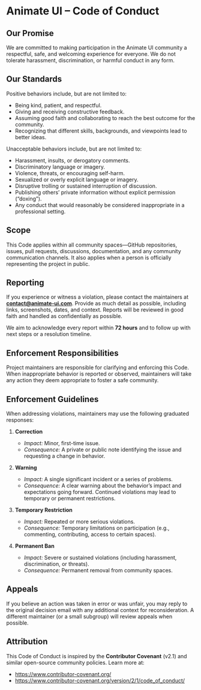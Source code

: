 # Animate UI – Code of Conduct

## Our Promise

We are committed to making participation in the Animate UI community a respectful, safe, and welcoming experience for everyone. We do not tolerate harassment, discrimination, or harmful conduct in any form.

## Our Standards

Positive behaviors include, but are not limited to:

- Being kind, patient, and respectful.
- Giving and receiving constructive feedback.
- Assuming good faith and collaborating to reach the best outcome for the community.
- Recognizing that different skills, backgrounds, and viewpoints lead to better ideas.

Unacceptable behaviors include, but are not limited to:

- Harassment, insults, or derogatory comments.
- Discriminatory language or imagery.
- Violence, threats, or encouraging self-harm.
- Sexualized or overly explicit language or imagery.
- Disruptive trolling or sustained interruption of discussion.
- Publishing others’ private information without explicit permission (“doxing”).
- Any conduct that would reasonably be considered inappropriate in a professional setting.

## Scope

This Code applies within all community spaces—GitHub repositories, issues, pull requests, discussions, documentation, and any community communication channels. It also applies when a person is officially representing the project in public.

## Reporting

If you experience or witness a violation, please contact the maintainers at **contact@animate-ui.com**. Provide as much detail as possible, including links, screenshots, dates, and context. Reports will be reviewed in good faith and handled as confidentially as possible.

We aim to acknowledge every report within **72 hours** and to follow up with next steps or a resolution timeline.

## Enforcement Responsibilities

Project maintainers are responsible for clarifying and enforcing this Code. When inappropriate behavior is reported or observed, maintainers will take any action they deem appropriate to foster a safe community.

## Enforcement Guidelines

When addressing violations, maintainers may use the following graduated responses:

1. **Correction**

   - _Impact:_ Minor, first-time issue.
   - _Consequence:_ A private or public note identifying the issue and requesting a change in behavior.

2. **Warning**

   - _Impact:_ A single significant incident or a series of problems.
   - _Consequence:_ A clear warning about the behavior’s impact and expectations going forward. Continued violations may lead to temporary or permanent restrictions.

3. **Temporary Restriction**

   - _Impact:_ Repeated or more serious violations.
   - _Consequence:_ Temporary limitations on participation (e.g., commenting, contributing, access to certain spaces).

4. **Permanent Ban**
   - _Impact:_ Severe or sustained violations (including harassment, discrimination, or threats).
   - _Consequence:_ Permanent removal from community spaces.

## Appeals

If you believe an action was taken in error or was unfair, you may reply to the original decision email with any additional context for reconsideration. A different maintainer (or a small subgroup) will review appeals when possible.

## Attribution

This Code of Conduct is inspired by the **Contributor Covenant** (v2.1) and similar open-source community policies. Learn more at:

- https://www.contributor-covenant.org/
- https://www.contributor-covenant.org/version/2/1/code_of_conduct/
